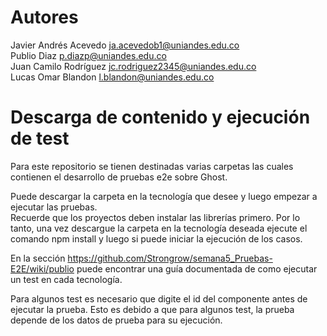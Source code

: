 # Autores

Javier Andrés Acevedo  ja.acevedob1@uniandes.edu.co <br>
Publio Diaz p.diazp@uniandes.edu.co <br>
Juan Camilo Rodríguez  jc.rodriguez2345@uniandes.edu.co <br>
Lucas Omar Blandon   l.blandon@uniandes.edu.co <br>

# Descarga de contenido y ejecución de test

Para este repositorio se tienen destinadas varias carpetas las cuales contienen el desarrollo de pruebas e2e sobre Ghost.<br>

Puede descargar la carpeta en la tecnología que desee y luego empezar a ejecutar las pruebas. <br>
Recuerde que los proyectos deben instalar las librerías primero. Por lo tanto, una vez descargue la carpeta en la tecnología deseada ejecute el comando
npm install y luego si puede iniciar la ejecución de los casos. <br>

En la sección https://github.com/Strongrow/semana5_Pruebas-E2E/wiki/publio puede encontrar una guía documentada de como ejecutar un test en cada tecnología. <br>

Para algunos test es necesario que digite el id del componente antes de ejecutar la prueba. Esto es debido a que para algunos test, la prueba depende de los datos de prueba para su ejecución.


